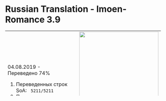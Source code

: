 # Russian Translation - Imoen-Romance 3.9 
<table style="height: 210px;" width="705">
<tbody>
<tr>
<td style="width: 343px;">
<p>04.08.2019 - Переведено 74%</p>
<ol>
<li>Переведенных строк SoA: &nbsp;&nbsp;<code>5211/5211</code>&nbsp;</li>
<li>Переведеных строк ToB:&nbsp;&nbsp;<code>2351/4997</code>&nbsp;</li>
</ol>
<ul>
<li><a href="https://arcanecoast.ru/forum/viewtopic.php?f=6&amp;t=875" rel="nofollow">Топик на arcanecost.ru</a></li>
</ul>
</td>
<td style="width: 346px;"><img style="float: right;" src="https://arcanecoast.ru/store/mods-images/1563033617_58.jpg" alt="" width="256" height="400" /></td>
</tr>
</tbody>
</table>
